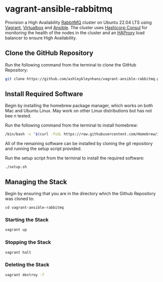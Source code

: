 # vagrant-ansible-rabbitmq

Provision a High Availability [RabbitMQ](https://www.rabbitmq.com/)
cluster on Ubuntu 22.04 LTS using [Vagrant](https://www.vagrantup.com/),
[Virtualbox](https://www.virtualbox.org/) and
[Ansible](https://docs.ansible.com/ansible/latest/).  The cluster uses
[Hashicorp Consul](https://www.consul.io/) for monitoring the health of
the nodes in the cluster and an [HAProxy](https://www.haproxy.org/) load
balancer to ensure High Availability.

## Clone the GitHub Repository

Run the following command from the terminal to clone the GitHub Repository:

```bash
git clone https://github.com/ashleykleynhans/vagrant-ansible-rabbitmq.git
```

## Install Required Software

Begin by installing the homebrew package manager, which works on both Mac
 and Ubuntu Linux.  May work on other Linux distributions but has not bee
n tested.

Run the following command from the terminal to install homebrew:

```bash
/bin/bash -c "$(curl -fsSL https://raw.githubusercontent.com/Homebrew/install/HEAD/install.sh)"
```

All of the remaining software can be installed by cloning the git repository and  running the setup script provided.

Run the setup script from the terminal to install the required software:

```bassh
./setup.sh
```

## Managing the Stack

Begin by ensuring that you are in the directory which the Github Repository was cloned to:

```
cd vagrant-ansible-rabbitmq
```

### Starting the Stack

```bash
vagrant up
```

### Stopping the Stack

```bash
vagrant halt
```

### Deleting the Stack

```bash
vagrant destroy -f
```
